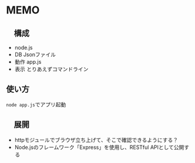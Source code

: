 # MEMO
## 　構成
- node.js
- DB Jsonファイル
- 動作 app.js
- 表示 とりあえずコマンドライン

## 使い方
`node app.js`でアプリ起動

## 　展開
- httpモジュールでブラウザ立ち上げて、そこで確認できるようにする？
- Node.jsのフレームワーク「Express」を使用し、RESTful APIとして公開する

